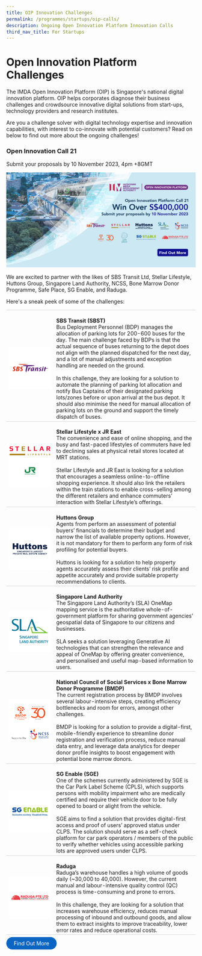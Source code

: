 ```yaml
---
title: OIP Innovation Challenges
permalink: /programmes/startups/oip-calls/
description: Ongoing Open Innovation Platform Innovation Calls
third_nav_title: For Startups
---
```

# Open Innovation Platform Challenges
The IMDA Open Innovation Platform (OIP) is Singapore's national digital innovation platform. OIP helps corporates diagnose their business challenges and crowdsource innovative digital solutions from start-ups, technology providers and research institutes. 

Are you a challenge solver with digital technology expertise and innovation capabilities, with interest to co-innovate with potential customers? Read on below to find out more about the ongoing challenges!

### Open Innovation Call 21

Submit your proposals by 10 November 2023, 4pm +8GMT

![](/images/Programmes/OIP%20Challenges/Call%2021/call21_1200x600.jpg)

We are excited to partner with the likes of SBS Transit Ltd, Stellar Lifestyle, Huttons Group, Singapore Land Authority, NCSS, Bone Marrow Donor Programme, Safe Place, SG Enable, and Raduga.

Here's a sneak peek of some of the challenges: 
<br>
<table>
    <tbody>
			<tr>
      <td style="width:25%; border-top:0.75px solid lightgrey; border-bottom:0.75px solid lightgrey; text-align: center; vertical-align: middle;">	
            <br><img src="/images/Programmes/OIP%20Challenges/Call%2021/sbs%20transit.png">
        </td>
        <td style="border-top:0.75px solid lightgrey; border-bottom:0.75px solid lightgrey;">
					<br><b>SBS Transit (SBST)</b>
	        <br>Bus Deployment Personnel (BDP) manages the allocation of parking lots for 200-600 buses for the day. The main challenge faced by BDPs is that the actual sequence of buses returning to the depot does not align with the planned dispatched for the next day, and a lot of manual adjustments and exception handling are needed on the ground.
					<br><br>In this challenge, they are looking for a solution to automate the planning of parking lot allocation and notify Bus Captains of their designated parking lots/zones before or upon arrival at the bus depot. It should also minimise the need for manual allocation of parking lots on the ground and support the timely dispatch of buses.
        </td>
    </tr>
			<tr>
      <td style="width:25%; border-top:0.75px solid lightgrey; border-bottom:0.75px solid lightgrey; text-align: center; vertical-align: middle;">	
            <br><img src="/images/Programmes/OIP%20Challenges/Call%2018/cropped-stellar-logo.png"><img src="/images/Programmes/OIP%20Challenges/Call%2018/jr%20east.png">
        </td>
        <td style="border-top:0.75px solid lightgrey; border-bottom:0.75px solid lightgrey;">
					<br><b>Stellar Lifestyle x JR East </b>
	        <br> The convenience and ease of online shopping, and the busy and fast-paced lifestyles of commuters have led to declining sales at physical retail stores located at MRT stations. 
					<br><br>Stellar Lifestyle and JR East is looking for a solution that encourages a seamless online-to-offline shopping experience. It should also link the retailers within the train stations to enable cross-selling among the different retailers and enhance commuters’ interaction with Stellar Lifestyle’s offerings.
        </td>
    </tr>
				<tr>
      <td style="width:25%; border-top:0.75px solid lightgrey; border-bottom:0.75px solid lightgrey; text-align: center; vertical-align: middle;">	
            <br><img src="/images/Programmes/OIP%20Challenges/Call%2021/huttons.png">
        </td>
        <td style="border-top:0.75px solid lightgrey; border-bottom:0.75px solid lightgrey;">
					<br><b>Huttons Group</b>
	        <br> Agents from perform an assessment of potential buyers’ financials to determine their budget and narrow the list of available property options. However, it is not mandatory for them to perform any form of risk profiling for potential buyers.
					<br><br> Huttons is looking for a solution to help property agents accurately assess their clients’ risk profile and appetite accurately and provide suitable property recommendations to clients.
        </td>
    </tr>
					<tr>
      <td style="width:25%; border-top:0.75px solid lightgrey; border-bottom:0.75px solid lightgrey; text-align: center; vertical-align: middle;">	
            <br><img src="/images/Programmes/OIP%20Challenges/Call%2021/singapore%20land%20authority.png">
        </td>
        <td style="border-top:0.75px solid lightgrey; border-bottom:0.75px solid lightgrey;">
					<br><b>Singapore Land Authority</b>
	        <br> The Singapore Land Authority’s (SLA) OneMap mapping service is the authoritative whole-of-government platform for sharing government agencies’ geospatial data of Singapore to our citizens and businesses.
					<br><br> SLA seeks a solution leveraging Generative AI technologies that can strengthen the relevance and appeal of OneMap by offering greater convenience, and personalised and useful map-based information to users.
        </td>
    </tr>
 					<tr>
      <td style="width:25%; border-top:0.75px solid lightgrey; border-bottom:0.75px solid lightgrey; text-align: center; vertical-align: middle;">	
            <br><img src="/images/Programmes/OIP%20Challenges/Call%2021/ncss%20x%20bmdp.png">
        </td>
        <td style="border-top:0.75px solid lightgrey; border-bottom:0.75px solid lightgrey;">
					<br><b>National Council of Social Services x Bone Marrow Donor Programme (BMDP)</b>
	        <br> The current registration process by BMDP involves several labour-intensive steps, creating efficiency bottlenecks and room for errors, amongst other challenges. 
					<br><br> BMDP is looking for a solution to provide a digital-first, mobile-friendly experience to streamline donor registration and verification process, reduce manual data entry, and leverage data analytics for deeper donor profile insights to boost engagement with potential bone marrow donors.
        </td>
    </tr>   
  					<tr>
      <td style="width:25%; border-top:0.75px solid lightgrey; border-bottom:0.75px solid lightgrey; text-align: center; vertical-align: middle;">	
            <br><img src="/images/Programmes/OIP%20Challenges/Call%2021/sg%20enable.png">
        </td>
        <td style="border-top:0.75px solid lightgrey; border-bottom:0.75px solid lightgrey;">
					<br><b>SG Enable (SGE)</b>
	        <br> One of the schemes currently administered by SGE is the Car Park Label Scheme (CPLS), which supports persons with mobility impairment who are medically certified and require their vehicle door to be fully opened to board or alight from the vehicle. 
					<br><br> SGE aims to find a  solution that provides digital-first access and proof of users’ approved status under CLPS. The solution should serve as a self-check platform for car park operators / members of the public to verify whether vehicles using accessible parking lots are approved users under CLPS.
        </td>
    </tr>   
     					<tr>
      <td style="width:25%; border-top:0.75px solid lightgrey; border-bottom:0.75px solid lightgrey; text-align: center; vertical-align: middle;">	
            <br><img src="/images/Programmes/OIP%20Challenges/Call%2021/raduga.png">
        </td>
        <td style="border-top:0.75px solid lightgrey; border-bottom:0.75px solid lightgrey;">
					<br><b>Raduga</b>
	        <br> Raduga’s warehouse handles a high volume of goods daily (~30,000 to 40,000). However, the current manual and labour-intensive quality control (QC) process is time-consuming and prone to errors.
					<br><br> In this challenge, they are looking for a solution that increases warehouse efficiency, reduces manual processing of inbound and outbound goods, and allow them to extract insights to improve traceability, lower error rates and reduce operational costs.
        </td>
    </tr>      
</tbody></table>

<a href="https://www.openinnovation.sg/challenges?utm_medium=website&amp;utm_source=pixelwebsite&amp;utm_campaign=call21" target="_blank" style="background-color: #0A66C2; color: white; text-decoration: none; border-radius: 100px; padding-left: 20px; padding-right: 20px; padding-top:8px; padding-bottom:8px">Find Out More</a>
